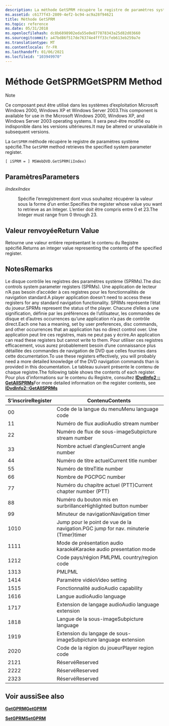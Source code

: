 ```yaml
---
description: La méthode GetSPRM récupère le registre de paramètres système spécifié.
ms.assetid: c6177f43-2809-4ef2-bc94-ac9a28f94621
title: Méthode GetSPRM
ms.topic: reference
ms.date: 05/31/2018
ms.openlocfilehash: dc8b6898902eda55e0e877878343a25d82d03660
ms.sourcegitcommit: a47bd86f517de76374e4fff33cfeb613eb259a7e
ms.translationtype: MT
ms.contentlocale: fr-FR
ms.lasthandoff: 01/06/2021
ms.locfileid: "103949970"
---
```

# <a name="getsprm-method"></a><span data-ttu-id="bbb83-103">Méthode GetSPRM</span><span class="sxs-lookup"><span data-stu-id="bbb83-103">GetSPRM Method</span></span>

> [!Note]  
> <span data-ttu-id="bbb83-104">Ce composant peut être utilisé dans les systèmes d’exploitation Microsoft Windows 2000, Windows XP et Windows Server 2003.</span><span class="sxs-lookup"><span data-stu-id="bbb83-104">This component is available for use in the Microsoft Windows 2000, Windows XP, and Windows Server 2003 operating systems.</span></span> <span data-ttu-id="bbb83-105">Il sera peut-être modifié ou indisponible dans les versions ultérieures.</span><span class="sxs-lookup"><span data-stu-id="bbb83-105">It may be altered or unavailable in subsequent versions.</span></span>

 

<span data-ttu-id="bbb83-106">La `GetSPRM` méthode récupère le registre de paramètres système spécifié.</span><span class="sxs-lookup"><span data-stu-id="bbb83-106">The `GetSPRM` method retrieves the specified system parameter register.</span></span>

``` syntax
[ iSPRM = ] MSWebDVD.GetSPRM(iIndex)
```

## <a name="parameters"></a><span data-ttu-id="bbb83-107">Paramètres</span><span class="sxs-lookup"><span data-stu-id="bbb83-107">Parameters</span></span>

<dl> <dt>

<span data-ttu-id="bbb83-108"><span id="iIndex"></span><span id="iindex"></span><span id="IINDEX"></span>*iIndex*</span><span class="sxs-lookup"><span data-stu-id="bbb83-108"><span id="iIndex"></span><span id="iindex"></span><span id="IINDEX"></span>*iIndex*</span></span>
</dt> <dd>

<span data-ttu-id="bbb83-109">Spécifie l’enregistrement dont vous souhaitez récupérer la valeur sous la forme d’un entier.</span><span class="sxs-lookup"><span data-stu-id="bbb83-109">Specifies the register whose value you want to retrieve as an Integer.</span></span> <span data-ttu-id="bbb83-110">L’entier doit être compris entre 0 et 23.</span><span class="sxs-lookup"><span data-stu-id="bbb83-110">The Integer must range from 0 through 23.</span></span>

</dd> </dl>

## <a name="return-value"></a><span data-ttu-id="bbb83-111">Valeur renvoyée</span><span class="sxs-lookup"><span data-stu-id="bbb83-111">Return Value</span></span>

<span data-ttu-id="bbb83-112">Retourne une valeur entière représentant le contenu du Registre spécifié.</span><span class="sxs-lookup"><span data-stu-id="bbb83-112">Returns an integer value representing the contents of the specified register.</span></span>

## <a name="remarks"></a><span data-ttu-id="bbb83-113">Notes</span><span class="sxs-lookup"><span data-stu-id="bbb83-113">Remarks</span></span>

<span data-ttu-id="bbb83-114">Le disque contrôle les registres des paramètres système (SPRMs).</span><span class="sxs-lookup"><span data-stu-id="bbb83-114">The disc controls system parameter registers (SPRMs).</span></span> <span data-ttu-id="bbb83-115">Une application de lecteur n’A pas besoin d’accéder à ces registres pour les fonctionnalités de navigation standard.</span><span class="sxs-lookup"><span data-stu-id="bbb83-115">A player application doesn't need to access these registers for any standard navigation functionality.</span></span> <span data-ttu-id="bbb83-116">SPRMs représente l’état du joueur.</span><span class="sxs-lookup"><span data-stu-id="bbb83-116">SPRMs represent the status of the player.</span></span> <span data-ttu-id="bbb83-117">Chacune d’elles a une signification, définie par les préférences de l’utilisateur, les commandes de disque et d’autres occurrences qu’une application n’a pas de contrôle direct.</span><span class="sxs-lookup"><span data-stu-id="bbb83-117">Each one has a meaning, set by user preferences, disc commands, and other occurrences that an application has no direct control over.</span></span> <span data-ttu-id="bbb83-118">Une application peut lire ces registres, mais ne peut pas y écrire.</span><span class="sxs-lookup"><span data-stu-id="bbb83-118">An application can read these registers but cannot write to them.</span></span> <span data-ttu-id="bbb83-119">Pour utiliser ces registres efficacement, vous aurez probablement besoin d’une connaissance plus détaillée des commandes de navigation de DVD que celles fournies dans cette documentation.</span><span class="sxs-lookup"><span data-stu-id="bbb83-119">To use these registers effectively, you will probably need a more detailed knowledge of the DVD navigation commands than is provided in this documentation.</span></span> <span data-ttu-id="bbb83-120">Le tableau suivant présente le contenu de chaque registre.</span><span class="sxs-lookup"><span data-stu-id="bbb83-120">The following table shows the contents of each register.</span></span> <span data-ttu-id="bbb83-121">Pour plus d’informations sur le contenu du Registre, consultez [ **IDvdInfo2 :: GetAllSPRMs**](/windows/desktop/api/Strmif/nf-strmif-idvdinfo2-getallsprms)</span><span class="sxs-lookup"><span data-stu-id="bbb83-121">For more detailed information on the register contents, see [**IDvdInfo2::GetAllSPRMs**](/windows/desktop/api/Strmif/nf-strmif-idvdinfo2-getallsprms)</span></span>



| <span data-ttu-id="bbb83-122">S’inscrire</span><span class="sxs-lookup"><span data-stu-id="bbb83-122">Register</span></span> | <span data-ttu-id="bbb83-123">Contenu</span><span class="sxs-lookup"><span data-stu-id="bbb83-123">Contents</span></span>                        |
|----------|---------------------------------|
| <span data-ttu-id="bbb83-124">0</span><span class="sxs-lookup"><span data-stu-id="bbb83-124">0</span></span>        | <span data-ttu-id="bbb83-125">Code de la langue du menu</span><span class="sxs-lookup"><span data-stu-id="bbb83-125">Menu language code</span></span>              |
| <span data-ttu-id="bbb83-126">1</span><span class="sxs-lookup"><span data-stu-id="bbb83-126">1</span></span>        | <span data-ttu-id="bbb83-127">Numéro de flux audio</span><span class="sxs-lookup"><span data-stu-id="bbb83-127">Audio stream number</span></span>             |
| <span data-ttu-id="bbb83-128">2</span><span class="sxs-lookup"><span data-stu-id="bbb83-128">2</span></span>        | <span data-ttu-id="bbb83-129">Numéro de flux de sous-image</span><span class="sxs-lookup"><span data-stu-id="bbb83-129">Subpicture stream number</span></span>        |
| <span data-ttu-id="bbb83-130">3</span><span class="sxs-lookup"><span data-stu-id="bbb83-130">3</span></span>        | <span data-ttu-id="bbb83-131">Nombre actuel d’angles</span><span class="sxs-lookup"><span data-stu-id="bbb83-131">Current angle number</span></span>            |
| <span data-ttu-id="bbb83-132">4</span><span class="sxs-lookup"><span data-stu-id="bbb83-132">4</span></span>        | <span data-ttu-id="bbb83-133">Numéro de titre actuel</span><span class="sxs-lookup"><span data-stu-id="bbb83-133">Current title number</span></span>            |
| <span data-ttu-id="bbb83-134">5</span><span class="sxs-lookup"><span data-stu-id="bbb83-134">5</span></span>        | <span data-ttu-id="bbb83-135">Numéro de titre</span><span class="sxs-lookup"><span data-stu-id="bbb83-135">Title number</span></span>                    |
| <span data-ttu-id="bbb83-136">6</span><span class="sxs-lookup"><span data-stu-id="bbb83-136">6</span></span>        | <span data-ttu-id="bbb83-137">Nombre de PGC</span><span class="sxs-lookup"><span data-stu-id="bbb83-137">PGC number</span></span>                      |
| <span data-ttu-id="bbb83-138">7</span><span class="sxs-lookup"><span data-stu-id="bbb83-138">7</span></span>        | <span data-ttu-id="bbb83-139">Numéro du chapitre actuel (PTT)</span><span class="sxs-lookup"><span data-stu-id="bbb83-139">Current chapter number (PTT)</span></span>    |
| <span data-ttu-id="bbb83-140">8</span><span class="sxs-lookup"><span data-stu-id="bbb83-140">8</span></span>        | <span data-ttu-id="bbb83-141">Numéro du bouton mis en surbrillance</span><span class="sxs-lookup"><span data-stu-id="bbb83-141">Highlighted button number</span></span>       |
| <span data-ttu-id="bbb83-142">9</span><span class="sxs-lookup"><span data-stu-id="bbb83-142">9</span></span>        | <span data-ttu-id="bbb83-143">Minuteur de navigation</span><span class="sxs-lookup"><span data-stu-id="bbb83-143">Navigation timer</span></span>                |
| <span data-ttu-id="bbb83-144">10</span><span class="sxs-lookup"><span data-stu-id="bbb83-144">10</span></span>       | <span data-ttu-id="bbb83-145">Jump pour le point de vue de la navigation.</span><span class="sxs-lookup"><span data-stu-id="bbb83-145">PGC jump for nav.</span></span> <span data-ttu-id="bbb83-146">minuterie (Timer)</span><span class="sxs-lookup"><span data-stu-id="bbb83-146">timer</span></span>         |
| <span data-ttu-id="bbb83-147">11</span><span class="sxs-lookup"><span data-stu-id="bbb83-147">11</span></span>       | <span data-ttu-id="bbb83-148">Mode de présentation audio karaoké</span><span class="sxs-lookup"><span data-stu-id="bbb83-148">Karaoke audio presentation mode</span></span> |
| <span data-ttu-id="bbb83-149">12</span><span class="sxs-lookup"><span data-stu-id="bbb83-149">12</span></span>       | <span data-ttu-id="bbb83-150">Code pays/région PML</span><span class="sxs-lookup"><span data-stu-id="bbb83-150">PML country/region code</span></span>         |
| <span data-ttu-id="bbb83-151">13</span><span class="sxs-lookup"><span data-stu-id="bbb83-151">13</span></span>       | <span data-ttu-id="bbb83-152">PML</span><span class="sxs-lookup"><span data-stu-id="bbb83-152">PML</span></span>                             |
| <span data-ttu-id="bbb83-153">14</span><span class="sxs-lookup"><span data-stu-id="bbb83-153">14</span></span>       | <span data-ttu-id="bbb83-154">Paramètre vidéo</span><span class="sxs-lookup"><span data-stu-id="bbb83-154">Video setting</span></span>                   |
| <span data-ttu-id="bbb83-155">15</span><span class="sxs-lookup"><span data-stu-id="bbb83-155">15</span></span>       | <span data-ttu-id="bbb83-156">Fonctionnalité audio</span><span class="sxs-lookup"><span data-stu-id="bbb83-156">Audio capability</span></span>                |
| <span data-ttu-id="bbb83-157">16</span><span class="sxs-lookup"><span data-stu-id="bbb83-157">16</span></span>       | <span data-ttu-id="bbb83-158">Langue audio</span><span class="sxs-lookup"><span data-stu-id="bbb83-158">Audio language</span></span>                  |
| <span data-ttu-id="bbb83-159">17</span><span class="sxs-lookup"><span data-stu-id="bbb83-159">17</span></span>       | <span data-ttu-id="bbb83-160">Extension de langage audio</span><span class="sxs-lookup"><span data-stu-id="bbb83-160">Audio language extension</span></span>        |
| <span data-ttu-id="bbb83-161">18</span><span class="sxs-lookup"><span data-stu-id="bbb83-161">18</span></span>       | <span data-ttu-id="bbb83-162">Langue de la sous-image</span><span class="sxs-lookup"><span data-stu-id="bbb83-162">Subpicture language</span></span>             |
| <span data-ttu-id="bbb83-163">19</span><span class="sxs-lookup"><span data-stu-id="bbb83-163">19</span></span>       | <span data-ttu-id="bbb83-164">Extension du langage de sous-image</span><span class="sxs-lookup"><span data-stu-id="bbb83-164">Subpicture language extension</span></span>   |
| <span data-ttu-id="bbb83-165">20</span><span class="sxs-lookup"><span data-stu-id="bbb83-165">20</span></span>       | <span data-ttu-id="bbb83-166">Code de la région du joueur</span><span class="sxs-lookup"><span data-stu-id="bbb83-166">Player region code</span></span>              |
| <span data-ttu-id="bbb83-167">21</span><span class="sxs-lookup"><span data-stu-id="bbb83-167">21</span></span>       | <span data-ttu-id="bbb83-168">Réservé</span><span class="sxs-lookup"><span data-stu-id="bbb83-168">Reserved</span></span>                        |
| <span data-ttu-id="bbb83-169">22</span><span class="sxs-lookup"><span data-stu-id="bbb83-169">22</span></span>       | <span data-ttu-id="bbb83-170">Réservé</span><span class="sxs-lookup"><span data-stu-id="bbb83-170">Reserved</span></span>                        |
| <span data-ttu-id="bbb83-171">23</span><span class="sxs-lookup"><span data-stu-id="bbb83-171">23</span></span>       | <span data-ttu-id="bbb83-172">Réservé</span><span class="sxs-lookup"><span data-stu-id="bbb83-172">Reserved</span></span>                        |



 

## <a name="see-also"></a><span data-ttu-id="bbb83-173">Voir aussi</span><span class="sxs-lookup"><span data-stu-id="bbb83-173">See also</span></span>

<dl> <dt>

[<span data-ttu-id="bbb83-174">**GetGPRM**</span><span class="sxs-lookup"><span data-stu-id="bbb83-174">**GetGPRM**</span></span>](getgprm-method.md)
</dt> <dt>

[<span data-ttu-id="bbb83-175">**SetGPRM**</span><span class="sxs-lookup"><span data-stu-id="bbb83-175">**SetGPRM**</span></span>](setgprm-method.md)
</dt> </dl>

 

 



